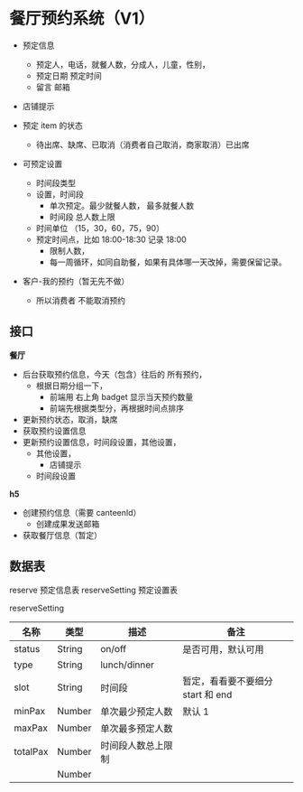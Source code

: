 # 餐厅预约系统（V1）

- 预定信息
  - 预定人，电话，就餐人数，分成人，儿童，性别，
  - 预定日期 预定时间
  - 留言 邮箱
- 店铺提示

- 预定 item 的状态

  - 待出席、缺席、已取消（消费者自己取消，商家取消）已出席

- 可预定设置

  - 时间段类型
  - 设置，时间段
    - 单次预定。最少就餐人数， 最多就餐人数
    - 时间段 总人数上限
  - 时间单位 （15，30，60，75，90）
  - 预定时间点，比如 18:00-18:30 记录 18:00
    - 限制人数，
    - 每一周循环，如同自助餐，如果有具体哪一天改掉，需要保留记录。

- 客户-我的预约（暂无先不做）
  - 所以消费者 不能取消预约

## 接口

**餐厅**

- 后台获取预约信息，今天（包含）往后的 所有预约，
  - 根据日期分组一下，
    - 前端用 右上角 badget 显示当天预约数量
    - 前端先根据类型分，再根据时间点排序
- 更新预约状态，取消，缺席
- 获取预约设置信息
- 更新预约设置信息，时间段设置，其他设置，
  - 其他设置，
    - 店铺提示
  - 时间段设置

**h5**

- 创建预约信息（需要 canteenId）
  - 创建成果发送邮箱
- 获取餐厅信息（暂定）

## 数据表

reserve 预定信息表
reserveSetting 预定设置表

reserveSetting

| 名称     | 类型   | 描述               | 备注                              |
| -------- | ------ | ------------------ | --------------------------------- |
| status   | String | on/off             | 是否可用，默认可用                |
| type     | String | lunch/dinner       |                                   |
| slot     | String | 时间段             | 暂定，看看要不要细分 start 和 end |
| minPax   | Number | 单次最少预定人数   | 默认 1                            |
| maxPax   | Number | 单次最多预定人数   |                                   |
| totalPax | Number | 时间段人数总上限制 |                                   |
|          | Number |                    |                                   |

